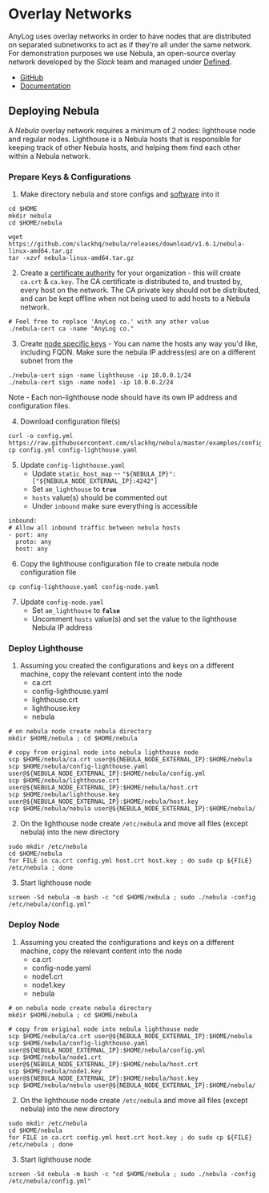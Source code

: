 # Overlay Networks

AnyLog uses overlay networks in order to have nodes that are distributed on separated subnetworks to act as if they're all
under the same network. For demonstration purposes we use Nebula, an open-source overlay network developed by the _Slack_ 
team and managed under [Defined](https://www.defined.net/).

* [GitHub](https://github.com/slackhq/nebula)
* [Documentation](https://nebula.defined.net/docs/)


## Deploying Nebula 
A _Nebula_ overlay network requires a minimum of 2 nodes: lighthouse node and regular nodes. Lighthouse is a Nebula 
hosts that is responsible for keeping track of other Nebula hosts, and helping them find each other within a Nebula 
network. 

### Prepare Keys & Configurations  
1. Make directory nebula and store configs and [software](https://github.com/slackhq/nebula/releases) into it
```shell
cd $HOME
mkdir nebula 
cd $HOME/nebula 

wget https://github.com/slackhq/nebula/releases/download/v1.6.1/nebula-linux-amd64.tar.gz
tar -xzvf nebula-linux-amd64.tar.gz
```
2. Create a [certificate authority](https://nebula.defined.net/docs/guides/quick-start/#creating-your-first-certificate-authority) 
for your organization - this will create `ca.crt` & `ca.key`. The CA certificate is distributed to, and trusted by, 
every host on the network. The CA private key should not be distributed, and can be kept offline when not being used to 
add hosts to a Nebula network.
```shell
# Feel free to replace 'AnyLog co.' with any other value 
./nebula-cert ca -name "AnyLog co."
```
3. Create [node specific keys](https://nebula.defined.net/docs/guides/quick-start/#creating-keys-and-certificates) - 
You can name the hosts any way you'd like, including FQDN. Make sure the nebula IP address(es) are on a different subnet 
from the  
```shell
./nebula-cert sign -name lighthouse -ip 10.0.0.1/24
./nebula-cert sign -name node1 -ip 10.0.0.2/24 
```
Note - Each non-lighthouse node should have its own IP address and configuration files. 

4. Download configuration file(s)
```shell
curl -o config.yml https://raw.githubusercontent.com/slackhq/nebula/master/examples/config.yml
cp config.yml config-lighthouse.yaml
```
5. Update `config-lighthouse.yaml` 
   * Update `static_host_map` -- `"${NEBULA_IP}": ["${NEBULA_NODE_EXTERNAL_IP}:4242"]`
   * Set `am_lighthouse` to **`true`**
   * `hosts` value(s) should be commented out
   * Under `inbound` make sure everything is accessible

```shell
inbound:
# Allow all inbound traffic between nebula hosts
- port: any
  proto: any
  host: any
```
6. Copy the lighthouse configuration file to create nebula node configuration file
```shell
cp config-lighthouse.yaml config-node.yaml
```

7. Update `config-node.yaml`
    * Set `am_lighthouse` to **`false`**
    * Uncomment `hosts` value(s) and set the value to the lighthouse Nebula IP address 

### Deploy Lighthouse
1. Assuming you created the configurations and keys on a different machine, copy the relevant content into the node
    * ca.crt 
    * config-lighthouse.yaml
    * lighthouse.crt 
    * lighthouse.key
    * nebula 
```shell
# on nebula node create nebula directory 
mkdir $HOME/nebula ; cd $HOME/nebula 

# copy from original node into nebula lighthouse node   
scp $HOME/nebula/ca.crt user@${NEBULA_NODE_EXTERNAL_IP}:$HOME/nebula
scp $HOME/nebula/config-lighthouse.yaml user@${NEBULA_NODE_EXTERNAL_IP}:$HOME/nebula/config.yml
scp $HOME/nebula/lighthouse.crt user@${NEBULA_NODE_EXTERNAL_IP}:$HOME/nebula/host.crt 
scp $HOME/nebula/lighthouse.key user@${NEBULA_NODE_EXTERNAL_IP}:$HOME/nebula/host.key
scp $HOME/nebula/nebula user@${NEBULA_NODE_EXTERNAL_IP}:$HOME/nebula/
```

2. On the lighthouse node create `/etc/nebula` and move all files (except nebula) into the new directory 
```shell
sudo mkdir /etc/nebula 
cd $HOME/nebula 
for FILE in ca.crt config.yml host.crt host.key ; do sudo cp ${FILE} /etc/nebula ; done  
```

3. Start lighthouse node
```shell
screen -Sd nebula -m bash -c "cd $HOME/nebula ; sudo ./nebula -config /etc/nebula/config.yml"
```

### Deploy Node
1. Assuming you created the configurations and keys on a different machine, copy the relevant content into the node
    * ca.crt 
    * config-node.yaml
    * node1.crt 
    * node1.key
    * nebula 
```shell
# on nebula node create nebula directory 
mkdir $HOME/nebula ; cd $HOME/nebula 

# copy from original node into nebula lighthouse node   
scp $HOME/nebula/ca.crt user@${NEBULA_NODE_EXTERNAL_IP}:$HOME/nebula
scp $HOME/nebula/config-lighthouse.yaml user@${NEBULA_NODE_EXTERNAL_IP}:$HOME/nebula/config.yml
scp $HOME/nebula/node1.crt user@${NEBULA_NODE_EXTERNAL_IP}:$HOME/nebula/host.crt 
scp $HOME/nebula/node1.key user@${NEBULA_NODE_EXTERNAL_IP}:$HOME/nebula/host.key
scp $HOME/nebula/nebula user@${NEBULA_NODE_EXTERNAL_IP}:$HOME/nebula/
```

2. On the lighthouse node create `/etc/nebula` and move all files (except nebula) into the new directory 
```shell
sudo mkdir /etc/nebula 
cd $HOME/nebula 
for FILE in ca.crt config.yml host.crt host.key ; do sudo cp ${FILE} /etc/nebula ; done  
```

3. Start lighthouse node
```shell
screen -Sd nebula -m bash -c "cd $HOME/nebula ; sudo ./nebula -config /etc/nebula/config.yml"
```
